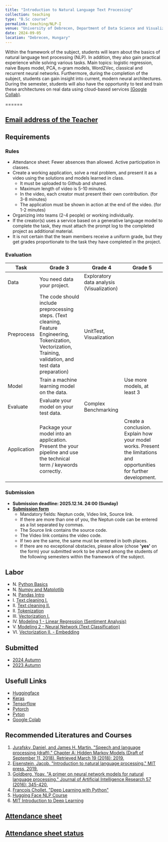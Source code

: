```yaml
---
title: "Introduction to Natural Language Text Processing"
collection: teaching
type: "B.Sc course"
permalink: teaching/NLP-I
venue: "University of Debrecen, Department of Data Science and Visualization"
date: 2024-09-05
location: "Debrecen, Hungary"
---
```


Within the framework of the subject, students will learn about the basics of natural language text processing (NLP). In addition, they also gain practical experience while solving various tasks. Main topics: logistic regression, naive Bayes model, PCA, n-gram models, Word2Vec, classical and recurrent neural networks. Furthermore, during the completion of the subject, students can gain insight into current, modern neural architectures. During the semester, students will also have the opportunity to test and train these architectures on real data using cloud-based services [(Google Collab)](https://colab.google/).

======

## [Email address of the Teacher](mailto:lakatos.robert@inf.unideb.hu)

## Requirements

### Rules

- Attendance sheet: Fewer absences than allowed. Active participation in classes.
- Create a working application, solve a real problem, and present it as a video using the solutions and models learned in class.
     - It must be uploaded to Github and shared.
     - Maximum length of video is 5-10 minutes.
     - In the video, each creator must present their own contribution. (for 3-8 minutes)
     - The application must be shown in action at the end of the video. (for 1-2 minutes)
- Organizing into teams (2-4 people) or working individually.
- If the creator(s) uses a service based on a generative language model to complete the task, they must attach the prompt log to the completed project as additional material.
- It is not certain that the team members receive a uniform grade, but they get grades proportionate to the task they have completed in the project.

### Evaluation

Task | Grade 3 | Grade 4 | Grade 5 
--- | --- | --- | --- 
Data | You need data your project. |  Exploratory data analysis (Visualization) | 
Preprocess | The code should include preprocessing steps. (Text cleaning, Feature Engineering, Tokenization, Vectorization, Training, validation, and test data preparation) | UnitTest, Visualization | 
Model | Train a machine learning model on the data. | | Use more models, at least 3
Evaluate | Evaluate your model on your test data. | Complex Benchmarking |
Application | Package your model into an application. Present the your pipeline and use the technical term / keywords correctly. | | Create a conclusion. Explain how your model works. Present the limitations and opportunities for further development.

### Submission

- **Submission deadline: 2025.12.14. 24:00 (Sunday)**
- [**Submission form**]()
     - Mandatory fields: Neptun code, Video link, Source link.
     - If there are more than one of you, the Neptun code can be entered as a list separated by commas.
     - The Source link contains the source code.
     - The Video link contains the video code.
     - If two are the same, the same must be entered in both places.
     - If there are no exceptional obstacles, please allow (chose **'yes'** on the form) your submitted work to be shared among the students of the following semesters within the framework of the subject.

## Labor
 
- N.    [Python Basics](../materials/NLP-I/labor/N-python)
- N.    [Numpy and Matplotlib](../materials/NLP-I/labor/N-numpy-and-matplotlib)
- N.    [Pandas Intro](../materials/NLP-I/labor/N-pandas)
- I.    [Text cleaning I.](../materials/NLP-I/labor/I-text-cleaning-I)
- II.   [Text cleaning II.](../materials/NLP-I/labor/II-text-cleaning-II)
- II.   [Tokenization](../materials/NLP-I/labor/II-tokenization)
- III.  [Vectorization I.](../materials/NLP-I/labor/III-vectorization)
- IV.   [Modeling 1 - Linear Regression (Sentiment Analysis)](../materials/NLP-I/labor/IV-linear-regression)
- V.    [Modeling 2 - Neural Network (Text Classification)](../materials/NLP-I/labor/V-neural-network)
- VI.   [Vectorization II. - Embedding](../materials/NLP-I/labor/VI-embedding)

## Submitted

- [2024 Autumn](../materials/NLP-I/submitted/2024-2)
- [2023 Autumn](../materials/NLP-I/submitted/2023-2)

## Usefull Links

- [Huggingface](https://huggingface.co/)
- [Keras](https://keras.io/)
- [Tensorflow](https://www.tensorflow.org/)
- [Pytorch](https://pytorch.org/)
- [Pyton](https://www.python.org/)
- [Google Colab](https://colab.google/)

## Recommended Literatures and Courses

1. [Jurafsky, Daniel, and James H. Martin. "Speech and language processing (draft)." Chapter A: Hidden Markov Models (Draft of September 11, 2018). Retrieved March 19 (2018): 2019.](https://ms.b-ok.xyz/book/3560643/4a6ab2)
2. [Eisenstein, Jacob. "Introduction to natural language processing." MIT press, 2019.](https://mitpress.mit.edu/9780262042840/introduction-to-natural-language-processing/)
3. [Goldberg, Yoav. "A primer on neural network models for natural language processing." Journal of Artificial Intelligence Research 57 (2016): 345-420.](https://arxiv.org/pdf/1510.00726.pdf)
4. [Francois Chollet. "Deep Learning with Python"](https://www.amazon.com/Deep-Learning-Python-Francois-Chollet/dp/1617294438)
5. [Hugging Face NLP Course](https://huggingface.co/learn/nlp-course/chapter0/1?fw=pt)
6. [MIT Introduction to Deep Learning](http://introtodeeplearning.com/)

## [Attendance sheet](https://forms.cloud.microsoft/e/Ek0iSB0fjC?origin=lprLink)

## [Attendance sheet status](https://unidebhu-my.sharepoint.com/:x:/g/personal/lakatos_robert_inf_unideb_hu/EYKe7oC0eTVOkJXg2xjAZWoBENcHlhuEiFHCRYR9SxxmkA?e=ApkACz)